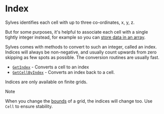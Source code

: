 # Index

Sylves identifies each cell with up to three co-ordinates, x, y, z.

But for some purposes, it's helpful to associate each cell with a single tightly integer instead, for example so you can [store data in an array](storage.md).

Sylves comes with methods to convert to such an integer, called an index. Indices will always be non-negative, and usually count upwards from zero skipping as few spots as possible. The conversion routines are usually fast.

* [`GetIndex`](xref:Sylves.IGrid.GetIndex(Sylves.Cell)) - Converts a cell to an index
* [`GetCellByIndex`](xref:Sylves.IGrid.GetCellByIndex(System.Int32))  - Converts an index back to a cell.

Indices are only available on finite grids.

> [!Note]
> When you change the [bounds](bounds.md) of a grid, the indices will change too. Use `Cell` to ensure stability.
